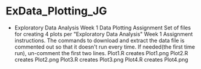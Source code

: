 # ExData_Plotting_JG
* Exploratory Data Analysis Week 1 Data Plotting Assignment
Set of files for creating 4 plots per "Exploratory Data Analysis" Week 1 Assignment instructions.
The commands to download and extract the data file is commented out so that it doesn't run every
time.  If needed(the first time run), un-comment the first two lines.
Plot1.R creates Plot1.png
Plot2.R creates Plot2.png
Plot3.R creates Plot3.png
Plot4.R creates Plot4.png

